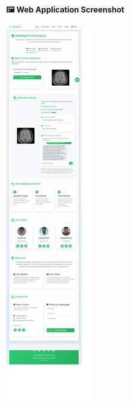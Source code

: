## 🖼️ Web Application Screenshot

![MediXpert Web Application Demo](Web%20Application%20Demo%20Pic.png)
